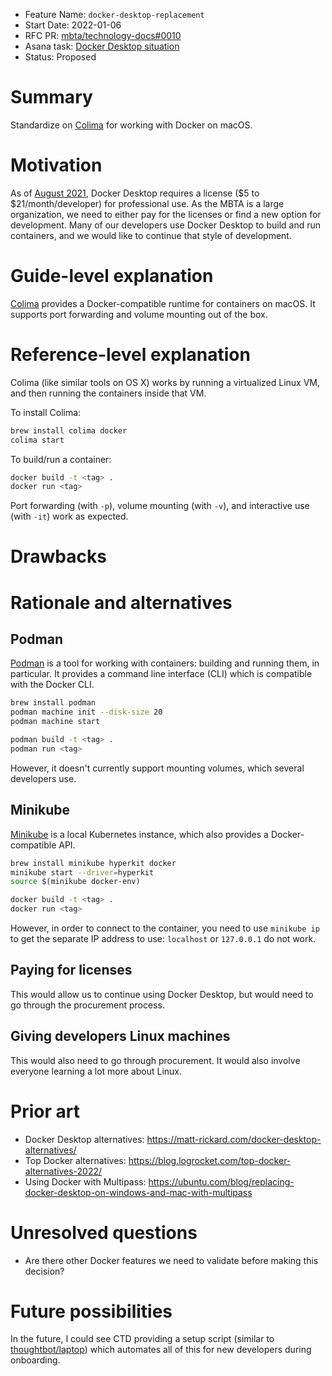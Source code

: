 - Feature Name: `docker-desktop-replacement`
- Start Date: 2022-01-06
- RFC PR: [mbta/technology-docs#0010](https://github.com/mbta/technology-docs/pull/0010)
- Asana task: [Docker Desktop situation](https://app.asana.com/0/1200506724882024/1201470397690247)
- Status: Proposed

# Summary
[summary]: #summary

Standardize on [Colima][colima] for working with Docker on macOS.

[colima]: https://github.com/abiosoft/colima

# Motivation
[motivation]: #motivation

As of [August 2021][docker-subscriptions], Docker Desktop requires a license ($5
to $21/month/developer) for professional use. As the MBTA is a large
organization, we need to either pay for the licenses or find a new option for
development. Many of our developers use Docker Desktop to build and run
containers, and we would like to continue that style of development.

[docker-subscriptions]: https://www.docker.com/blog/updating-product-subscriptions/

# Guide-level explanation
[guide-level-explanation]: #guide-level-explanation

[Colima][colima] provides a Docker-compatible runtime for containers on macOS. It supports port forwarding and volume mounting out of the box.

# Reference-level explanation
[reference-level-explanation]: #reference-level-explanation

Colima (like similar tools on OS X) works by running a virtualized Linux VM, and
then running the containers inside that VM.

To install Colima:

```bash
brew install colima docker
colima start
```

To build/run a container:

```bash
docker build -t <tag> .
docker run <tag>
```

Port forwarding (with `-p`), volume mounting (with `-v`), and interactive use (with `-it`) work as expected.

# Drawbacks
[drawbacks]: #drawbacks


# Rationale and alternatives
[rationale-and-alternatives]: #rationale-and-alternatives

## Podman

[Podman](https://podman.io) is a tool for working with containers: building and running them, in particular. It provides a command line interface (CLI) which is compatible with the Docker CLI.

```bash
brew install podman
podman machine init --disk-size 20
podman machine start

podman build -t <tag> .
podman run <tag>
```

However, it doesn't currently support mounting volumes, which several developers use.

## Minikube

[Minikube][minikube] is a local Kubernetes instance, which also provides a Docker-compatible API.

```bash
brew install minikube hyperkit docker
minikube start --driver=hyperkit
source $(minikube docker-env)

docker build -t <tag> .
docker run <tag>
```

However, in order to connect to the container, you need to use `minikube ip` to
get the separate IP address to use: `localhost` or `127.0.0.1` do not work.

[minikube]: https://minikube.sigs.k8s.io/docs/start/

## Paying for licenses

This would allow us to continue using Docker Desktop, but would need to go through the procurement process.

## Giving developers Linux machines

This would also need to go through procurement. It would also involve everyone learning a lot more about Linux.

# Prior art
[prior-art]: #prior-art

- Docker Desktop alternatives: https://matt-rickard.com/docker-desktop-alternatives/
- Top Docker alternatives: https://blog.logrocket.com/top-docker-alternatives-2022/
- Using Docker with Multipass: https://ubuntu.com/blog/replacing-docker-desktop-on-windows-and-mac-with-multipass 

# Unresolved questions
[unresolved-questions]: #unresolved-questions

- Are there other Docker features we need to validate before making this decision?

# Future possibilities
[future-possibilities]: #future-possibilities

In the future, I could see CTD providing a setup script (similar to
[thoughtbot/laptop](https://github.com/thoughtbot/laptop)) which automates all
of this for new developers during onboarding.
